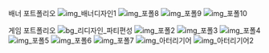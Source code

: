 배너 포트폴리오
![img_배너디자인1](https://user-images.githubusercontent.com/57715672/210493471-d865b246-07f6-4dfb-9a46-60d7be9d9d30.jpg)
![img_포폴8](https://user-images.githubusercontent.com/57715672/210492739-1402cff9-f39b-4fa3-b612-d06e4d9f95d2.png)
![img_포폴9](https://user-images.githubusercontent.com/57715672/210492746-12d7dcab-0634-45a6-92f3-111050fda998.png)
![img_포폴10](https://user-images.githubusercontent.com/57715672/210492753-36baa149-1dcf-4530-9801-9e1ea3936d17.png)


게임 포트폴리오
![bg_리디자인_파티편성](https://user-images.githubusercontent.com/57715672/210492428-1bc7169b-65c3-4164-8571-a6cca4d2ad2b.jpg)
![img_포폴2](https://user-images.githubusercontent.com/57715672/210492623-47392b17-b7c6-4dba-9aa4-bab5ce55aa64.png)
![img_포폴3](https://user-images.githubusercontent.com/57715672/210492639-e089a5ee-7eaf-48d4-9201-33cea1015518.png)
![img_포폴4](https://user-images.githubusercontent.com/57715672/210492645-4282a6be-a9e1-4c27-a7e8-0afaac2920b0.png)
![img_포폴5](https://user-images.githubusercontent.com/57715672/210492649-a873299b-cdf8-43e0-8cd0-e50dfbd3fc11.png)
![img_포폴6](https://user-images.githubusercontent.com/57715672/210492654-24122ba2-6e78-4f71-9d18-8ecf560e7d65.png)
![img_포폴7](https://user-images.githubusercontent.com/57715672/210492664-221b7f3f-1fa0-409c-b58b-7738c544e97e.png)
![img_아터리기어](https://user-images.githubusercontent.com/57715672/210492690-085f0701-4e78-4e81-9e7f-7c212c90ab1a.png)
![img_아터리기어2](https://user-images.githubusercontent.com/57715672/210492698-5347f263-a167-4df6-82ba-9485bd59281f.jpg)



